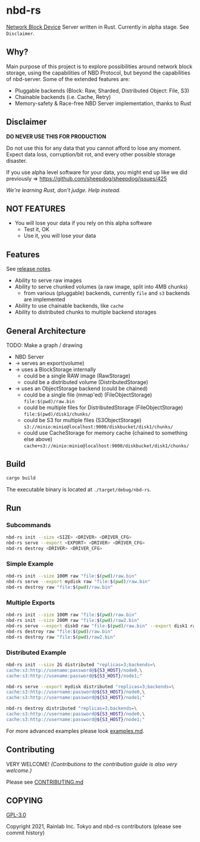 nbd-rs
======

[Network Block Device](https://en.wikipedia.org/wiki/Network_block_device) Server written in Rust. Currently in alpha stage. See `Disclaimer`.

## Why?

Main purpose of this project is to explore possibilities around network block storage, using the capabilities of NBD Protocol, but beyond the capabilities of nbd-server. Some of the extended features are:

  - Pluggable backends (Block: Raw, Sharded, Distributed Object: File, S3)
  - Chainable backends (i.e. Cache, Retry)
  - Memory-safety & Race-free NBD Server implementation, thanks to Rust

## Disclaimer

**DO NEVER USE THIS FOR PRODUCTION**

Do not use this for any data that you cannot afford to lose any moment. Expect data loss, corruption/bit rot, and every other possible storage disaster.

If you use alpha level software for your data, you might end up like we did previously => https://github.com/sheepdog/sheepdog/issues/425

*We're learning Rust, don't judge. Help instead.*

## NOT FEATURES

* You will lose your data if you rely on this alpha software
  * Test it, OK
  * Use it, you will lose your data

## Features
  See [release notes](release-notes.md).
* Ability to serve raw images
* Ability to serve chunked volumes (a raw image, split into 4MB chunks)
  * from various (pluggable) backends, currently `file` and `s3` backends are implemented
* Ability to use chainable backends, like `cache`
* Ability to distributed chunks to multiple backend storages

## General Architecture

TODO: Make a graph / drawing

* NBD Server
* -> serves an export(volume)
* -> uses a BlockStorage internally
  * could be a single RAW image (RawStorage)
  * could be a distributed volume (DistributedStorage)
* -> uses an ObjectStorage backend (could be chained)
  * could be a single file (mmap'ed) (FileObjectStorage) 
    `file:$(pwd)/raw.bin`
  * could be multiple files for DistributedStorage (FileObjectStorage)
    `file:$(pwd)/disk1/chunks/`
  * could be S3 for multiple files (S3ObjectStorage)
    `s3://minio:minio@localhost:9000/diskbucket/disk1/chunks/`
  * could use CacheStorage for memory cache (chained to something else above)
    `cache+s3://minio:minio@localhost:9000/diskbucket/disk1/chunks/`

## Build

```sh
cargo build
```

The executable binary is located at `./target/debug/nbd-rs`.

## Run

### Subcommands

```sh
nbd-rs init --size <SIZE> <DRIVER> <DRIVER_CFG>
nbd-rs serve --export <EXPORT> <DRIVER> <DRIVER_CFG>
nbd-rs destroy <DRIVER> <DRIVER_CFG>
```

### Simple Example

```sh
nbd-rs init --size 100M raw "file:$(pwd)/raw.bin"
nbd-rs serve --export mydisk raw "file:$(pwd)/raw.bin"
nbd-rs destroy raw "file:$(pwd)/raw.bin"
```

### Multiple Exports

```sh
nbd-rs init --size 100M raw "file:$(pwd)/raw.bin"
nbd-rs init --size 200M raw "file:$(pwd)/raw2.bin"
nbd-rs serve --export disk0 raw "file:$(pwd)/raw.bin" --export disk1 raw "file:$(pwd)/raw2.bin"
nbd-rs destroy raw "file:$(pwd)/raw.bin"
nbd-rs destroy raw "file:$(pwd)/raw2.bin"
```

### Distributed Example

```sh
nbd-rs init --size 2G distributed "replicas=3;backends=\
cache:s3:http://usename:password@${S3_HOST}/node0,\
cache:s3:http://usename:password@${S3_HOST}/node1;"
```

```sh
nbd-rs serve --export mydisk distributed "replicas=3;backends=\
cache:s3:http://username:password@${S3_HOST}/node0,\
cache:s3:http://username:password@${S3_HOST}/node1;"
```

```sh
nbd-rs destroy distributed "replicas=3;backends=\
cache:s3:http://username:password@${S3_HOST}/node0,\
cache:s3:http://username:password@${S3_HOST}/node1;"
```

For more advanced examples please look [examples.md](examples.md).

## Contributing

VERY WELCOME! *(Contributions to the contribution guide is also very welcome.)*

Please see [CONTRIBUTING.md](CONTRIBUTING.md)

## COPYING

[GPL-3.0](LICENSE)

Copyright 2021, Rainlab Inc. Tokyo and nbd-rs contributors (please see commit history)

